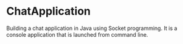 # ChatApplication
Building a chat application in Java using Socket programming.
It is a console application that is launched from command line.
